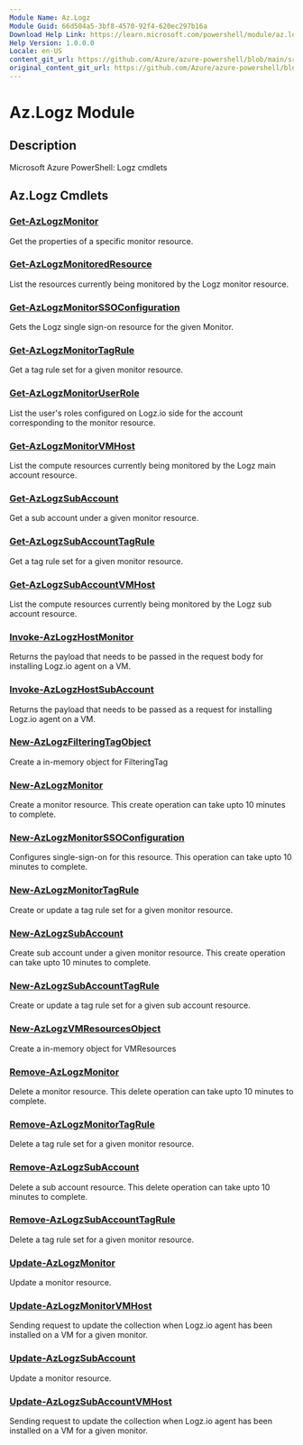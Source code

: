 ```yaml
---
Module Name: Az.Logz
Module Guid: 66d504a5-3bf8-4570-92f4-620ec297b16a
Download Help Link: https://learn.microsoft.com/powershell/module/az.logz
Help Version: 1.0.0.0
Locale: en-US
content_git_url: https://github.com/Azure/azure-powershell/blob/main/src/Logz/Logz/help/Az.Logz.md
original_content_git_url: https://github.com/Azure/azure-powershell/blob/main/src/Logz/Logz/help/Az.Logz.md
---
```


# Az.Logz Module
## Description
Microsoft Azure PowerShell: Logz cmdlets

## Az.Logz Cmdlets
### [Get-AzLogzMonitor](Get-AzLogzMonitor.md)
Get the properties of a specific monitor resource.

### [Get-AzLogzMonitoredResource](Get-AzLogzMonitoredResource.md)
List the resources currently being monitored by the Logz monitor resource.

### [Get-AzLogzMonitorSSOConfiguration](Get-AzLogzMonitorSSOConfiguration.md)
Gets the Logz single sign-on resource for the given Monitor.

### [Get-AzLogzMonitorTagRule](Get-AzLogzMonitorTagRule.md)
Get a tag rule set for a given monitor resource.

### [Get-AzLogzMonitorUserRole](Get-AzLogzMonitorUserRole.md)
List the user's roles configured on Logz.io side for the account corresponding to the monitor resource.

### [Get-AzLogzMonitorVMHost](Get-AzLogzMonitorVMHost.md)
List the compute resources currently being monitored by the Logz main account resource.

### [Get-AzLogzSubAccount](Get-AzLogzSubAccount.md)
Get a sub account under a given monitor resource.

### [Get-AzLogzSubAccountTagRule](Get-AzLogzSubAccountTagRule.md)
Get a tag rule set for a given monitor resource.

### [Get-AzLogzSubAccountVMHost](Get-AzLogzSubAccountVMHost.md)
List the compute resources currently being monitored by the Logz sub account resource.

### [Invoke-AzLogzHostMonitor](Invoke-AzLogzHostMonitor.md)
Returns the payload that needs to be passed in the request body for installing Logz.io agent on a VM.

### [Invoke-AzLogzHostSubAccount](Invoke-AzLogzHostSubAccount.md)
Returns the payload that needs to be passed as a request for installing Logz.io agent on a VM.

### [New-AzLogzFilteringTagObject](New-AzLogzFilteringTagObject.md)
Create a in-memory object for FilteringTag

### [New-AzLogzMonitor](New-AzLogzMonitor.md)
Create a monitor resource.
This create operation can take upto 10 minutes to complete.

### [New-AzLogzMonitorSSOConfiguration](New-AzLogzMonitorSSOConfiguration.md)
Configures single-sign-on for this resource.
This operation can take upto 10 minutes to complete.

### [New-AzLogzMonitorTagRule](New-AzLogzMonitorTagRule.md)
Create or update a tag rule set for a given monitor resource.

### [New-AzLogzSubAccount](New-AzLogzSubAccount.md)
Create sub account under a given monitor resource.
This create operation can take upto 10 minutes to complete.

### [New-AzLogzSubAccountTagRule](New-AzLogzSubAccountTagRule.md)
Create or update a tag rule set for a given sub account resource.

### [New-AzLogzVMResourcesObject](New-AzLogzVMResourcesObject.md)
Create a in-memory object for VMResources

### [Remove-AzLogzMonitor](Remove-AzLogzMonitor.md)
Delete a monitor resource.
This delete operation can take upto 10 minutes to complete.

### [Remove-AzLogzMonitorTagRule](Remove-AzLogzMonitorTagRule.md)
Delete a tag rule set for a given monitor resource.

### [Remove-AzLogzSubAccount](Remove-AzLogzSubAccount.md)
Delete a sub account resource.
This delete operation can take upto 10 minutes to complete.

### [Remove-AzLogzSubAccountTagRule](Remove-AzLogzSubAccountTagRule.md)
Delete a tag rule set for a given monitor resource.

### [Update-AzLogzMonitor](Update-AzLogzMonitor.md)
Update a monitor resource.

### [Update-AzLogzMonitorVMHost](Update-AzLogzMonitorVMHost.md)
Sending request to update the collection when Logz.io agent has been installed on a VM for a given monitor.

### [Update-AzLogzSubAccount](Update-AzLogzSubAccount.md)
Update a monitor resource.

### [Update-AzLogzSubAccountVMHost](Update-AzLogzSubAccountVMHost.md)
Sending request to update the collection when Logz.io agent has been installed on a VM for a given monitor.


